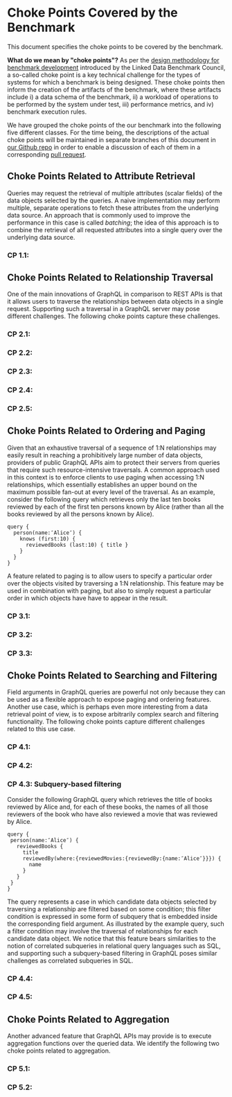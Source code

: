 # Choke Points Covered by the Benchmark
This document specifies the choke points to be covered by the benchmark. 

**What do we mean by "choke points"?**
As per the [design methodology for benchmark development](http://ldbcouncil.org/blog/choke-point-based-benchmark-design) introduced by the Linked Data Benchmark Council, a so-called choke point is a key technical challenge for the types of systems for which a benchmark is being designed. These choke points then inform the creation of the artifacts of the benchmark, where these artifacts include i) a data schema of the benchmark, ii) a workload of operations to be performed by the system under test, iii) performance metrics, and iv) benchmark execution rules.

We have grouped the choke points of the our benchmark into the following five different classes. For the time being, the descriptions of the actual choke points will be maintained in separate branches of this document in [our Github repo](https://github.com/LiUGraphQL/LinGBM/tree/master/design) in order to enable a discussion of each of them in a corresponding [pull request](https://github.com/LiUGraphQL/LinGBM/pulls).

## Choke Points Related to Attribute Retrieval
Queries may request the retrieval of multiple attributes (scalar fields) of the data objects selected by the queries. A naive implementation may perform multiple, separate operations to fetch these attributes from the underlying data source. An approach that is commonly used to improve the performance in this case is called _batching_; the idea of this approach is to combine the retrieval of all requested attributes into a single query over the underlying data source.

### CP 1.1: 

## Choke Points Related to Relationship Traversal 
One of the main innovations of GraphQL in comparison to REST APIs is that it allows users to traverse the relationships between data objects in a single request. Supporting such a traversal in a GraphQL server may pose different challenges. The following choke points capture these challenges.

### CP 2.1: 

### CP 2.2: 

### CP 2.3: 

### CP 2.4: 

### CP 2.5: 

## Choke Points Related to Ordering and Paging
Given that an exhaustive traversal of a sequence of 1:N relationships may easily result in reaching a prohibitively large number of data objects, providers of public GraphQL APIs aim to protect their servers from queries that require such resource-intensive traversals. A common approach used in this context is to enforce clients to use paging when accessing 1:N relationships, which essentially establishes an upper bound on the maximum possible fan-out at every level of the traversal. As an example, consider the following query which retrieves only the last ten books reviewed by each of the first ten persons known by Alice (rather than all the books reviewed by all the persons known by Alice).

```
query {
  person(name:″Alice″) {
    knows (first:10) {
      reviewedBooks (last:10) { title }
    }
  }
}
```

A feature related to paging is to allow users to specify a particular order over the objects visited by traversing a 1:N relationship. This feature may be used in combination with paging, but also to simply request a particular order in which objects have have to appear in the result.

### CP 3.1: 

### CP 3.2: 

### CP 3.3: 

## Choke Points Related to Searching and Filtering
Field arguments in GraphQL queries are powerful not only because they can be used as a flexible approach to expose paging and ordering features. Another use case, which is perhaps even more interesting from a data retrieval point of view, is to expose arbitrarily complex search and filtering functionality. The following choke points capture different challenges related to this use case. 

### CP 4.1: 

### CP 4.2: 

### CP 4.3: Subquery-based filtering
Consider the following GraphQL query which retrieves the title of books reviewed by Alice and, for each of these books, the names of all those reviewers of the book who have also reviewed a movie that was reviewed by Alice. 

```
query {
 person(name:″Alice″) {
   reviewedBooks {
     title
     reviewedBy(where:{reviewedMovies:{reviewedBy:{name:″Alice″}}}) {
       name
     }
   }
 }
} 
```

The query represents a case in which candidate data objects selected by traversing a relationship are filtered based on some condition; this filter condition is expressed in some form of subquery that is embedded inside the corresponding field argument. As illustrated by the example query, such a filter condition may involve the traversal of relationships for each candidate data object. We notice that this feature bears similarities to the notion of correlated subqueries in relational query languages such as SQL, and supporting such a subquery-based filtering in GraphQL poses similar challenges as correlated subqueries in SQL.

### CP 4.4: 

### CP 4.5: 

## Choke Points Related to Aggregation
Another advanced feature that GraphQL APIs may provide is to execute aggregation functions over the queried data. We identify the following two choke points related to aggregation. 

### CP 5.1: 

### CP 5.2: 
